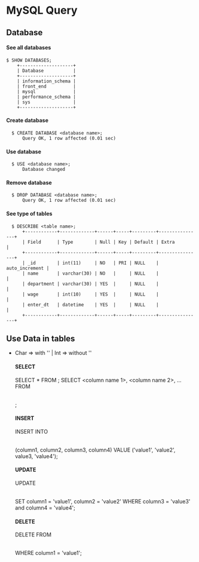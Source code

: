 # MySQL Query

## Database
  #### See all databases
    $ SHOW DATABASES;    
        +--------------------+
        | Database           |
        +--------------------+
        | information_schema |
        | front_end          |
        | mysql              |
        | performance_schema |
        | sys                |
        +--------------------+

  #### Create database
      $ CREATE DATABASE <database name>;
          Query OK, 1 row affected (0.01 sec)

  #### Use database
      $ USE <database name>;
          Database changed

  #### Remove database
      $ DROP DATABASE <database name>;
          Query OK, 1 row affected (0.01 sec)

  #### See type of tables
      $ DESCRIBE <table name>;
          +------------+-------------+------+-----+---------+----------------+
          | Field      | Type        | Null | Key | Default | Extra          |
          +------------+-------------+------+-----+---------+----------------+
          | _id        | int(11)     | NO   | PRI | NULL    | auto_increment |
          | name       | varchar(30) | NO   |     | NULL    |                |
          | department | varchar(30) | YES  |     | NULL    |                |
          | wage       | int(10)     | YES  |     | NULL    |                |
          | enter_dt   | datetime    | YES  |     | NULL    |                |
          +------------+-------------+------+-----+---------+----------------+


## Use Data in tables
- Char => with '' | Int => without ''

  #### SELECT 

    SELECT * FROM <table name>;
    SELECT <column name 1>, <column name 2>, ... FROM <table name>;
    
  #### INSERT

    INSERT INTO <table name> (column1, column2, column3, column4) VALUE ('value1', 'value2', value3, 'value4');

  #### UPDATE

    UPDATE <table name> SET column1 = 'value1', column2 = 'value2'  WHERE column3 = 'value3' and column4 = 'value4';

  #### DELETE 
  
    DELETE FROM <table name> WHERE column1 = 'value1';
    
    
